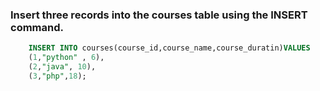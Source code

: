 ### Insert three records into the courses table using the INSERT command.

```sql
    INSERT INTO courses(course_id,course_name,course_duratin)VALUES
    (1,"python" , 6),
    (2,"java", 10),
    (3,"php",18); 

```
